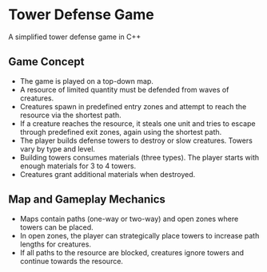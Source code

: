 # Tower Defense Game
A simplified tower defense game in C++

## Game Concept
- The game is played on a top-down map.
- A resource of limited quantity must be defended from waves of creatures.
- Creatures spawn in predefined entry zones and attempt to reach the resource via
the shortest path.
- If a creature reaches the resource, it steals one unit and tries to escape through
predefined exit zones, again using the shortest path.
- The player builds defense towers to destroy or slow creatures. Towers vary by
type and level.
- Building towers consumes materials (three types). The player starts with enough
materials for 3 to 4 towers.
- Creatures grant additional materials when destroyed.

## Map and Gameplay Mechanics
- Maps contain paths (one-way or two-way) and open zones where towers can be
placed.
- In open zones, the player can strategically place towers to increase path lengths for
creatures.
- If all paths to the resource are blocked, creatures ignore towers and continue
towards the resource.
